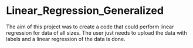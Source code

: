 # Linear_Regression_Generalized
The aim of this project was to create a code that could perform linear regression for data of all sizes. The user just needs to upload the data with labels and a linear regression of the data is done.
